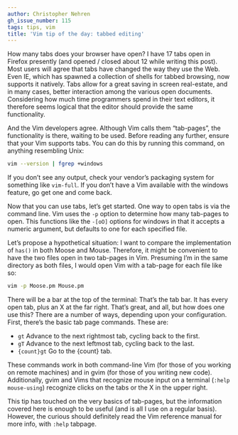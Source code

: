 ```yaml
---
author: Christopher Nehren
gh_issue_number: 115
tags: tips, vim
title: 'Vim tip of the day: tabbed editing'
---
```


How many tabs does your browser have open? I have 17 tabs open in Firefox presently (and opened / closed about 12 while writing this post). Most users will agree that tabs have changed the way they use the Web. Even IE, which has spawned a collection of shells for tabbed browsing, now supports it natively. Tabs allow for a great saving in screen real-estate, and in many cases, better interaction among the various open documents. Considering how much time programmers spend in their text editors, it therefore seems logical that the editor should provide the same functionality.

And the Vim developers agree. Although Vim calls them “tab-pages”, the functionality is there, waiting to be used. Before reading any further, ensure that your Vim supports tabs. You can do this by running this command, on anything resembling Unix:

```bash
vim --version | fgrep +windows
```

If you don’t see any output, check your vendor’s packaging system for something like `vim-full`. If you don’t have a Vim available with the windows feature, go get one and come back.

Now that you can use tabs, let’s get started. One way to open tabs is via the command line. Vim uses the `-p` option to determine how many tab-pages to open. This functions like the `-[oO]` options for windows in that it accepts a numeric argument, but defaults to one for each specified file.

Let’s propose a hypothetical situation: I want to compare the implementation of `has()` in both Moose and Mouse. Therefore, it might be convenient to have the two files open in two tab-pages in Vim. Presuming I’m in the same directory as both files, I would open Vim with a tab-page for each file like so:

```bash
vim -p Moose.pm Mouse.pm
```

There will be a bar at the top of the terminal: That’s the tab bar. It has every open tab, plus an X at the far right. That’s great, and all, but how does one use this? There are a number of ways, depending upon your configuration. First, there’s the basic tab page commands. These are:

- `gt` Advance to the next rightmost tab, cycling back to the first.
- `gT` Advance to the next leftmost tab, cycling back to the last.
- `{count}gt` Go to the {count} tab.

These commands work in both command-line Vim (for those of you working on remote machines) and in gvim (for those of you writing new code). Additionally, gvim and Vims that recognize mouse input on a terminal (`:help mouse-using`) recognize clicks on the tabs or the X in the upper right.

This tip has touched on the very basics of tab-pages, but the information covered here is enough to be useful (and is all I use on a regular basis). However, the curious should definitely read the Vim reference manual for more info, with `:help` tabpage.
